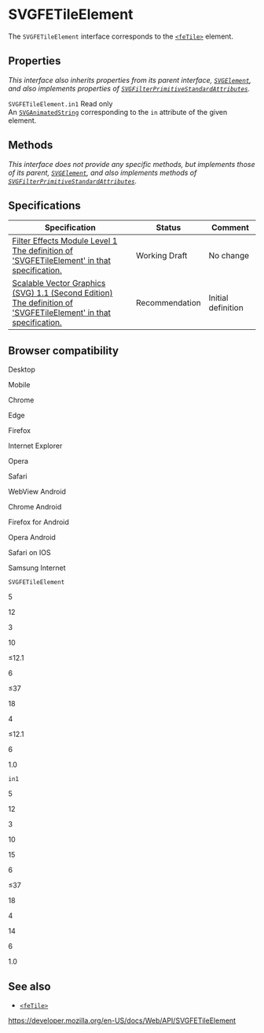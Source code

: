 SVGFETileElement
================

The `SVGFETileElement` interface corresponds to the [`<feTile>`](https://developer.mozilla.org/en-US/docs/Web/SVG/Element/feTile) element.

Properties
----------

*This interface also inherits properties from its parent interface, [`SVGElement`](svgelement), and also implements properties of [`SVGFilterPrimitiveStandardAttributes`](svgfilterprimitivestandardattributes).*

 <span class="page-not-created">`SVGFETileElement.in1`</span> <span class="badge inline readonly">Read only </span>   
An [`SVGAnimatedString`](svganimatedstring) corresponding to the `in` attribute of the given element.

Methods
-------

*This interface does not provide any specific methods, but implements those of its parent, [`SVGElement`](svgelement), and also implements methods of [`SVGFilterPrimitiveStandardAttributes`](svgfilterprimitivestandardattributes).*

Specifications
--------------

<table><thead><tr class="header"><th>Specification</th><th>Status</th><th>Comment</th></tr></thead><tbody><tr class="odd"><td><a href="https://drafts.fxtf.org/filter-effects/#InterfaceSVGFETileElement">Filter Effects Module Level 1<br />
<span class="small">The definition of 'SVGFETileElement' in that specification.</span></a></td><td><span class="spec-wd">Working Draft</span></td><td>No change</td></tr><tr class="even"><td><a href="https://www.w3.org/TR/SVG11/filters.html#InterfaceSVGFETileElement">Scalable Vector Graphics (SVG) 1.1 (Second Edition)<br />
<span class="small">The definition of 'SVGFETileElement' in that specification.</span></a></td><td><span class="spec-rec">Recommendation</span></td><td>Initial definition</td></tr></tbody></table>

Browser compatibility
---------------------

Desktop

Mobile

Chrome

Edge

Firefox

Internet Explorer

Opera

Safari

WebView Android

Chrome Android

Firefox for Android

Opera Android

Safari on IOS

Samsung Internet

`SVGFETileElement`

5

12

3

10

≤12.1

6

≤37

18

4

≤12.1

6

1.0

`in1`

5

12

3

10

15

6

≤37

18

4

14

6

1.0

See also
--------

-   [`<feTile>`](https://developer.mozilla.org/en-US/docs/Web/SVG/Element/feTile)

<a href="https://developer.mozilla.org/en-US/docs/Web/API/SVGFETileElement" class="_attribution-link">https://developer.mozilla.org/en-US/docs/Web/API/SVGFETileElement</a>
